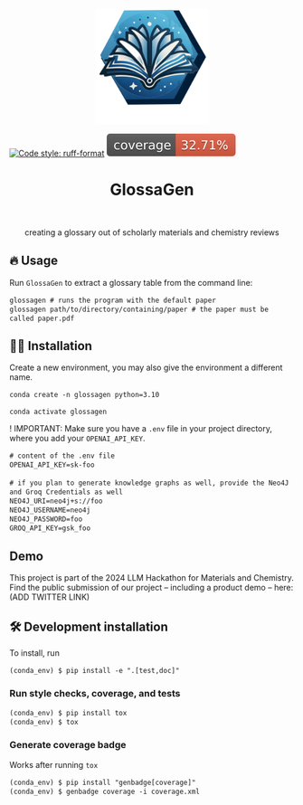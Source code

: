 <p align="center">
  <img src="assets/glossagen-logo.png" width="200">
</p>

[![Code style: ruff-format](https://img.shields.io/badge/code%20style-ruff_format-6340ac.svg)](https://github.com/astral-sh/ruff)
![Coverage Status](https://raw.githubusercontent.com/mlederbauer/glossagen/main/coverage-badge.svg)

<h1 align="center">
GlossaGen
</h1>

<br>

<p align="center">
creating a glossary out of scholarly materials and chemistry reviews
</p>

## 🔥 Usage

Run `GlossaGen` to extract a glossary table from the command line:
```
glossagen # runs the program with the default paper
glossagen path/to/directory/containing/paper # the paper must be called paper.pdf
```

## 👩‍💻 Installation

Create a new environment, you may also give the environment a different name. 

```
conda create -n glossagen python=3.10 
```

```
conda activate glossagen
```

! IMPORTANT: Make sure you have a `.env` file in your project directory, where you add your `OPENAI_API_KEY`.
```
# content of the .env file
OPENAI_API_KEY=sk-foo

# if you plan to generate knowledge graphs as well, provide the Neo4J and Groq Credentials as well
NEO4J_URI=neo4j+s://foo
NEO4J_USERNAME=neo4j
NEO4J_PASSWORD=foo
GROQ_API_KEY=gsk_foo
```

## Demo

This project is part of the 2024 LLM Hackathon for Materials and Chemistry.
Find the public submission of our project – including a product demo – here:
(ADD TWITTER LINK)

## 🛠️ Development installation

To install, run

```
(conda_env) $ pip install -e ".[test,doc]"
```

### Run style checks, coverage, and tests

```
(conda_env) $ pip install tox
(conda_env) $ tox
```

### Generate coverage badge

Works after running `tox`

```
(conda_env) $ pip install "genbadge[coverage]"
(conda_env) $ genbadge coverage -i coverage.xml
```


